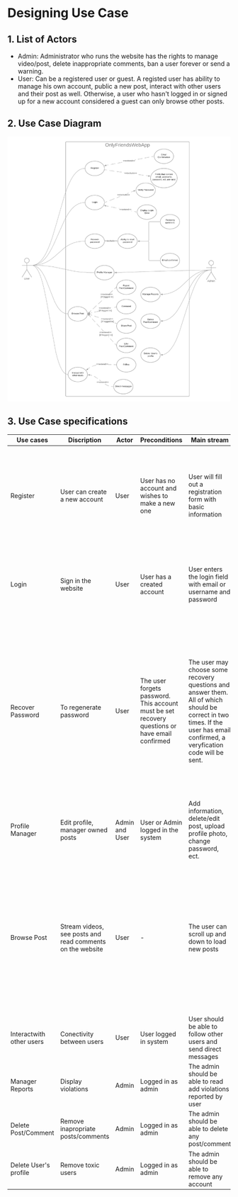 # Designing Use Case

## 1. List of Actors
 - Admin: Administrator who runs the website has the rights to manage video/post, delete inappropriate comments, ban a user forever or send a warning.
 - User: Can be a registered user or guest. A registed user has ability to manage his own account, public a new post, interact with other users and their post as well. Otherwise, a user who hasn't logged in or signed up for a new account considered a guest can only browse other posts.

## 2. Use Case Diagram
<img src="Diagram/use_case.jpg">

## 3. Use Case specifications
|Use cases|Discription|Actor|Preconditions|Main stream|Sub stream|Postconditions|
|-------------|-----------------|-------------------|--------------------|-----------|--------------|-------------|
|Register|User can create a new account|User| User has no account and wishes to make a new one |User will fill out a registration form with basic information|If the informationa entered is not in the correct format or account already exists in the system, the user is forced to reenter it|If the the information entered is successful, a new account will be created. Incase the user enterd email, the user need to confirm that email.|
|Login| Sign in the website| User|User has a created account|User enters the login field with email or username and password|If the login information entered incorrectly, the user needs to fill in again.|With the correct login, the user will be directed to the main page of website and will be able to use some special features|
|Recover Password|To regenerate password|User|The user forgets password. This account must be set recovery questions or have email confirmed|The user may choose some recovery questions and answer them. All of which should be correct in two times. If the user has email confirmed, a veryfication code will be sent.|If the user gives incorrect answers more than two times, he need to re-answer after 30 minutes. If the code enterd by the user doesn't match the code sent by the system, the user can resend verification code after 2 minutes|Having comfirmed by the system that the user owns this account, he can set a new password straight away.|
|Profile Manager|Edit profile, manager owned posts|Admin and User |User or Admin logged in the system |Add information, delete/edit post, upload profile photo, change password, ect.|-|After user saves change, system update that account's profile|
|Browse Post|Stream videos, see posts and read comments on the website|User|-|The user can scroll up and down to load new posts|If the user who hasn't logged in system interacts with post and other users, the website will torward to login/sign up page. For registered user, he can report violation, react to post, leave comments and share |-|
|Interactwith other users|Conectivity between users|User|User logged in system|User should be able to follow other users and send direct messages|-|-|
|Manager Reports|Display violations|Admin|Logged in as admin|The admin should be able to read add violations reported by user|-|-|
|Delete Post/Comment|Remove inapropriate posts/comments|Admin|Logged in as admin|The admin should be able to delete any post/comment|-|That post/comment no longer appears|
|Delete User's profile|Remove toxic users|Admin|Logged in as admin|The admin should be able to remove any account|-|That account will be removed forever|





